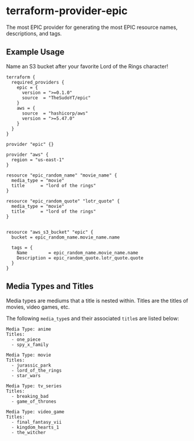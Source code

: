 # terraform-provider-epic

The most EPIC provider for generating the most EPIC resource names, descriptions, and tags.

## Example Usage

Name an S3 bucket after your favorite Lord of the Rings character!

```hcl
terraform {
  required_providers {
    epic = {
      version = ">=0.1.0"
      source  = "TheSudoYT/epic"
    }
    aws = {
      source  = "hashicorp/aws"
      version = ">=5.47.0"
    }
  }
}

provider "epic" {}

provider "aws" {
  region = "us-east-1"
}

resource "epic_random_name" "movie_name" {
  media_type = "movie"
  title      = "lord of the rings"
}

resource "epic_random_quote" "lotr_quote" {
  media_type = "movie"
  title      = "lord of the rings"
}


resource "aws_s3_bucket" "epic" {
  bucket = epic_random_name.movie_name.name

  tags = {
    Name        = epic_random_name.movie_name.name
    Description = epic_random_quote.lotr_quote.quote
  }
}
```

## Media Types and Titles

Media types are mediums that a title is nested within. Titles are the titles of movies, video games, etc.

The following `media_type`s and their associated `title`s are listed below:

```
Media Type: anime
Titles:
  - one_piece
  - spy_x_family

Media Type: movie
Titles:
  - jurassic_park
  - lord_of_the_rings
  - star_wars

Media Type: tv_series
Titles:
  - breaking_bad
  - game_of_thrones

Media Type: video_game
Titles:
  - final_fantasy_vii
  - kingdom_hearts_1
  - the_witcher
```

